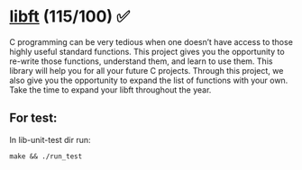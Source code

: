 # [libft](./libft) (115/100) ✅ 

C programming can be very tedious when one doesn’t have access to those highly useful standard functions.
This project gives you the opportunity to re-write those functions, understand them, and learn to use them.
This library will help you for all your future C projects. Through this project, we also give you the
opportunity to expand the list of functions with your own. Take the time to expand your libft throughout the year.

## For test:
In lib-unit-test dir run:
```
make && ./run_test
```